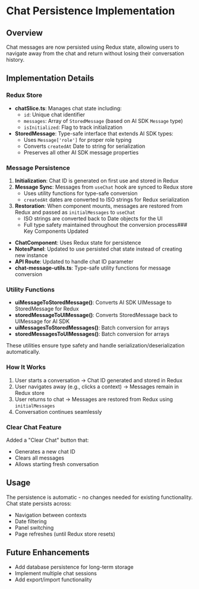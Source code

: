 # Chat Persistence Implementation

## Overview

Chat messages are now persisted using Redux state, allowing users to navigate away from the chat and return without losing their conversation history.

## Implementation Details

### Redux Store

-   **chatSlice.ts**: Manages chat state including:
    -   `id`: Unique chat identifier
    -   `messages`: Array of `StoredMessage` (based on AI SDK `Message` type)
    -   `isInitialized`: Flag to track initialization
-   **StoredMessage**: Type-safe interface that extends AI SDK types:
    -   Uses `Message['role']` for proper role typing
    -   Converts `createdAt` Date to string for serialization
    -   Preserves all other AI SDK message properties

### Message Persistence

1. **Initialization**: Chat ID is generated on first use and stored in Redux
2. **Message Sync**: Messages from `useChat` hook are synced to Redux store
    - Uses utility functions for type-safe conversion
    - `createdAt` dates are converted to ISO strings for Redux serialization
3. **Restoration**: When component mounts, messages are restored from Redux and passed as `initialMessages` to `useChat`
    - ISO strings are converted back to Date objects for the UI
    - Full type safety maintained throughout the conversion process### Key Components Updated

-   **ChatComponent**: Uses Redux state for persistence
-   **NotesPanel**: Updated to use persisted chat state instead of creating new instance
-   **API Route**: Updated to handle chat ID parameter
-   **chat-message-utils.ts**: Type-safe utility functions for message conversion

### Utility Functions

-   **uiMessageToStoredMessage()**: Converts AI SDK UIMessage to StoredMessage for Redux
-   **storedMessageToUIMessage()**: Converts StoredMessage back to UIMessage for AI SDK
-   **uiMessagesToStoredMessages()**: Batch conversion for arrays
-   **storedMessagesToUIMessages()**: Batch conversion for arrays

These utilities ensure type safety and handle serialization/deserialization automatically.

### How It Works

1. User starts a conversation → Chat ID generated and stored in Redux
2. User navigates away (e.g., clicks a context) → Messages remain in Redux store
3. User returns to chat → Messages are restored from Redux using `initialMessages`
4. Conversation continues seamlessly

### Clear Chat Feature

Added a "Clear Chat" button that:

-   Generates a new chat ID
-   Clears all messages
-   Allows starting fresh conversation

## Usage

The persistence is automatic - no changes needed for existing functionality. Chat state persists across:

-   Navigation between contexts
-   Date filtering
-   Panel switching
-   Page refreshes (until Redux store resets)

## Future Enhancements

-   Add database persistence for long-term storage
-   Implement multiple chat sessions
-   Add export/import functionality
